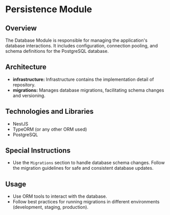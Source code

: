 # Persistence Module

## Overview

The Database Module is responsible for managing the application's database interactions. It includes configuration, connection pooling, and schema definitions for the PostgreSQL database.

## Architecture

- **infrastructure:** Infrastructure contains the implementation detail of repository.
- **migrations:** Manages database migrations, facilitating schema changes and versioning.

## Technologies and Libraries

- NestJS
- TypeORM (or any other ORM used)
- PostgreSQL

## Special Instructions

- Use the `Migrations` section to handle database schema changes. Follow the migration guidelines for safe and consistent database updates.

## Usage

- Use ORM tools to interact with the database.
- Follow best practices for running migrations in different environments (development, staging, production).

